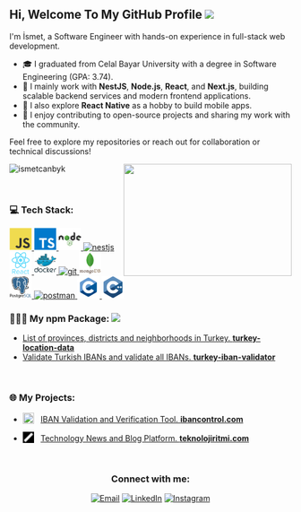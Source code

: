 ## Hi, Welcome To My GitHub Profile <img src="https://media.giphy.com/media/hvRJCLFzcasrR4ia7z/giphy.gif" width="28">

I'm İsmet, a Software Engineer with hands-on experience in full-stack web development.

- 🎓 I graduated from Celal Bayar University with a degree in Software Engineering (GPA: 3.74).
- 🔧 I mainly work with **NestJS**, **Node.js**, **React**, and **Next.js**, building scalable backend services and modern frontend applications.
- 📱 I also explore **React Native** as a hobby to build mobile apps.
- 🚀 I enjoy contributing to open-source projects and sharing my work with the community.

Feel free to explore my repositories or reach out for collaboration or technical discussions!
<br>

<img src="https://media.giphy.com/media/bGgsc5mWoryfgKBx1u/giphy.gif?cid=ecf05e47qpupvgkwksk1lsif6k3m6eihnmouz07w6i09nbfu&ep=v1_gifs_search&rid=giphy.gif&ct=g" align="right" width="300" height="200" >

<p align="left"> <img src="https://komarev.com/ghpvc/?username=ismetcanbyk&label=Profile%20views&color=0e75b6&style=flat" alt="ismetcanbyk" /> </p>

<br>

### 💻 Tech Stack:

<p align="left">  
<a href="https://developer.mozilla.org/en-US/docs/Web/JavaScript" target="_blank" rel="noreferrer"> <img src="https://raw.githubusercontent.com/devicons/devicon/master/icons/javascript/javascript-original.svg" alt="javascript" width="40" height="40"/> </a> 
<a href="https://www.typescriptlang.org/" target="_blank" rel="noreferrer"> <img src="https://raw.githubusercontent.com/devicons/devicon/master/icons/typescript/typescript-original.svg" alt="typescript" width="40" height="40"/> </a> 
<a href="https://nodejs.org" target="_blank" rel="noreferrer"> <img src="https://raw.githubusercontent.com/devicons/devicon/master/icons/nodejs/nodejs-original-wordmark.svg" alt="nodejs" width="40" height="40"/> </a>
<a href="https://nestjs.com/" target="_blank" rel="noreferrer"> <img src="https://avatars.githubusercontent.com/u/28507035?s=200&v=4" alt="nestjs" width="40" height="40"/> </a> 
<a href="https://reactjs.org/" target="_blank" rel="noreferrer"> <img src="https://raw.githubusercontent.com/devicons/devicon/master/icons/react/react-original-wordmark.svg" alt="react" width="40" height="40"/> </a> 
<a href="https://www.docker.com/" target="_blank" rel="noreferrer"> <img src="https://raw.githubusercontent.com/devicons/devicon/master/icons/docker/docker-original-wordmark.svg" alt="docker" width="40" height="40"/> </a>
 <a href="https://git-scm.com/" target="_blank" rel="noreferrer"> <img src="https://www.vectorlogo.zone/logos/git-scm/git-scm-icon.svg" alt="git" width="40" height="40"/> </a>
<a href="https://www.mongodb.com/" target="_blank" rel="noreferrer"> <img src="https://raw.githubusercontent.com/devicons/devicon/master/icons/mongodb/mongodb-original-wordmark.svg" alt="mongodb" width="40" height="40"/> </a> 
 <a href="https://www.postgresql.org" target="_blank" rel="noreferrer"> <img src="https://raw.githubusercontent.com/devicons/devicon/master/icons/postgresql/postgresql-original-wordmark.svg" alt="postgresql" width="40" height="40"/> </a>
 <a href="https://postman.com" target="_blank" rel="noreferrer"> <img src="https://www.vectorlogo.zone/logos/getpostman/getpostman-icon.svg" alt="postman" width="40" height="40"/>
 <a href="http://www.open-std.org/jtc1/sc22/wg14/" target="_blank" rel="noreferrer"> <img src="https://raw.githubusercontent.com/github/explore/f3e22f0dca2be955676bc70d6214b95b13354ee8/topics/c/c.png?size=48" alt="javascript" width="40" height="40"/> </a> 
 <a href="" target="_blank" rel="noreferrer"> <img src="https://raw.githubusercontent.com/github/explore/180320cffc25f4ed1bbdfd33d4db3a66eeeeb358/topics/cpp/cpp.png" alt="javascript" width="40" height="40"/> </a>  </a>
       </p>

### **👨🏻‍💻 My npm Package:** <code><img height="42" src="https://www.vectorlogo.zone/logos/npmjs/npmjs-ar21.svg"></code>

- <a href="https://www.npmjs.com/package/turkey-location-data" target="_blank" rel="noopener noreferrer">List of provinces, districts and neighborhoods in Turkey. <b>turkey-location-data</b></a>
- <a href="https://www.npmjs.com/package/turkey-iban-validator" target="_blank" rel="noopener noreferrer">Validate Turkish IBANs and validate all IBANs. <b>turkey-iban-validator</b></a>

<br>

### **🌐 My Projects:**

- <img src="https://ibancontrol.com/_next/image?url=%2Fassets%2Ffavicon%2Fandroid-chrome-192x192.png&w=48&q=75" width="20" height="20" style="vertical-align: text-bottom; margin-right: 8px;"> <a href="https://ibancontrol.com" target="_blank" rel="noopener noreferrer">IBAN Validation and Verification Tool. <b>ibancontrol.com</b></a>

- <img src="assets/teknoloji-ritmi.png" width="20" height="20" style="vertical-align: text-bottom; margin-right: 8px;"> <a href="https://teknolojiritmi.com" target="_blank" rel="noopener noreferrer">Technology News and Blog Platform. <b>teknolojiritmi.com</b></a>

<br>

<!-- ## **📊 GitHub Stats:**

![](https://github-readme-streak-stats.herokuapp.com/?user=ismetcanbyk&theme=dark&hide_border=false)<br/>
![](https://github-readme-stats.vercel.app/api/top-langs/?username=ismetcanbyk&theme=dark&hide_border=false&include_all_commits=false&count_private=false)

<br> -->

<h3 align="center">Connect with me:</h3>

<p align="center">
<a href="mailto:ismetcanbyk@gmail.com"><img alt="Email" src="https://img.shields.io/badge/Email-ismetcanbyk@gmail.com-blue?style=flat&logo=gmail"></a>
<a href="https://www.linkedin.com/in/ismet-can-byk/" target="_blank"><img alt="LinkedIn" src="https://img.shields.io/badge/LinkedIn-@ismetcanbyk-blue?style=flat&logo=linkedin"></a>
<a href="https://www.instagram.com/ismetcanbyk/" target="_blank"><img alt="Instagram" src="https://img.shields.io/badge/Instagram-@ismetcanbyk-pink?style=flat&logo=instagram"></a>

</p>
